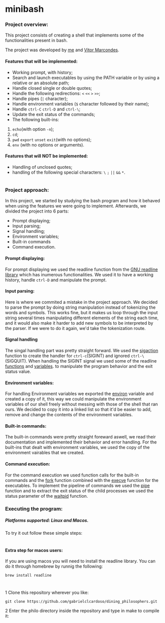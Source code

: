 # minibash
### Project overview:
This project consists of creating a shell that implements some of the functionalities present in bash.

The project was developed by [me](https://www.linkedin.com/in/gabrielclcardoso/) and [Vitor Marcondes](https://www.linkedin.com/in/itsmevitinn/).

#### Features that will be implemented:
* Working prompt, with history;
* Search and launch executables by using the PATH variable or by using a relative or an absolute path;
* Handle closed single or double quotes;
* Handle the following redirections: `<` `<<` `>` `>>`;
* Handle pipes (`|` character);
* Handle environment variables (`$` character followed by their name);
* Handle `ctrl-C` `ctrl-D` and `ctrl-\`;
* Update the exit status of the commands;
* The following built-ins: 
1. `echo`(with option `-n`);
2. `cd`;
3. `pwd` `export` `unset` `exit`(with no options);
4. `env` (with no options or arguments).

#### Features that will NOT be implemented:
* Handling of unclosed quotes;
* handling of the following special characters: `\` `;` `||` `&&` `*`.

#
### Project approach:
In this project, we started by studying the bash program and how it behaved when using the features we were going to implement.
Afterwards, we divided the project into 6 parts:
* Prompt displaying;
* Input parsing;
* Signal handling;
* Environment variables;
* Built-in commands
* Command execution.

#### Prompt displaying:
For prompt displaying we used the readline function from the [GNU readline library](https://tiswww.case.edu/php/chet/readline/rltop.html#Documentation)
which has inumerous functionalities.
We used it to have a working history, handle `ctrl-D` and manipulate the prompt.

#### Input parsing:
Here is where we commited a mistake in the project approach. We decided to parse the prompt by doing string manipulation instead of tokenizing the words and symbols. This works fine, but it makes us loop through the input string several times manipulating different elements of the string each time, and it would also make it harder to add new symbols to be interpreted by the parser. If we were to do it again, we'd take the tokenization route.

#### Signal handling
The singal handling part was pretty straight forward. We used the [sigaction](https://linux.die.net/man/2/sigaction) function to create the handler for `ctrl-c`(SIGINT) and ignored `ctrl-\`(SIGQUIT). When handling the SIGINT signal we used some of the readline [functions](https://tiswww.case.edu/php/chet/readline/readline.html#Readline-Convenience-Functions) and [variables](https://tiswww.case.edu/php/chet/readline/readline.html#index-rl_005freadline_005fstate). to manipulate the program behavior and the exit status value.

#### Environment variables:
For handling Environment variables we exported the [environ](https://linux.die.net/man/7/environ) variable and created a copy of it, this way we could manipulate the environment variables of our shell freely without messing with those of the shell that ran ours. We decided to copy it into a linked list so that it'd be easier to add, remove and change the contents of the environment variables.

#### Built-in commands:
The built-in commands were pretty straight foreward aswell, we read their documentation and implemented their behavior and error handling. For the built-ins that dealt with environment variables, we used the copy of the environment vairables that we created.

#### Command execution:
For the command execution we used function calls for the built-in commands and the [fork](https://linux.die.net/man/2/fork) function combined with the [execve](https://linux.die.net/man/2/execve) function for the executables. To implement the pipeline of commands we used the [pipe](https://linux.die.net/man/2/pipe) function and to extract the exit status of the child processes we used the status parameter of the [waitpid](https://linux.die.net/man/2/waitpid) function.

### Executing the program:

##### Platforms supported: Linux and Macos.
To try it out follow these simple steps:
#
#### Extra step for macos users:
If you are using macos you will need to install the readline library. You can do it through homebrew by runnig the following:
```
brew install readline
```
#

1 Clone this repository wherever you like:

```
git clone https://github.com/gabrielclcardoso/dining_philosophers.git
```

2 Enter the philo directory inside the repository and type in make to compile it:
